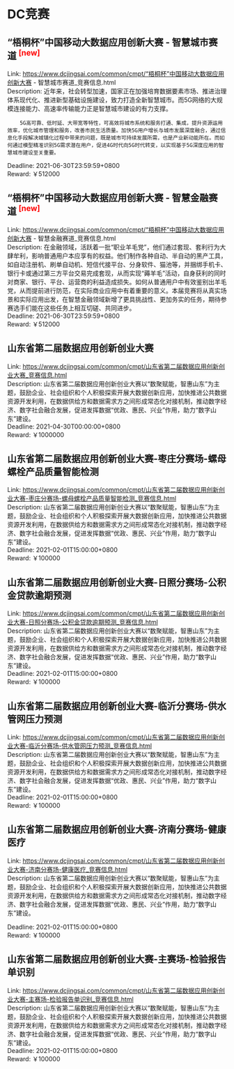# DC竞赛



## “梧桐杯”中国移动大数据应用创新大赛 - 智慧城市赛道 <sup style="color:red">[new]<sup>  

Link: https://www.dcjingsai.com/common/cmpt/“梧桐杯”中国移动大数据应用创新大赛 - 智慧城市赛道_竞赛信息.html  
Description:        近年来，社会转型加速，国家正在加强培育数据要素市场、推进治理体系现代化、推进新型基础设施建设，致力打造全新智慧城市。而5G网络的大规模连接能力、高速率传输能力正是智慧城市建设的有力支撑。

        5G高可靠、低时延、大带宽等特性，可高效将城市系统和服务打通、集成，提升资源运用效率，优化城市管理和服务，改善市民生活质量。加快5G用户增长与城市发展深度融合，通过信息化手段解决城镇化过程中带来的问题，既是城市可持续发展所需，也是产业新动能所在。而如何通过模型精准识别5G需求潜在用户，促进4G时代向5G时代转变，以实现基于5G深度应用的智慧城市建设至关重要。
  
Deadline: 2021-06-30T23:59:59+0800  
Reward: ￥512000  


## “梧桐杯”中国移动大数据应用创新大赛 - 智慧金融赛道 <sup style="color:red">[new]<sup>  

Link: https://www.dcjingsai.com/common/cmpt/“梧桐杯”中国移动大数据应用创新大赛 - 智慧金融赛道_竞赛信息.html  
Description:        在金融领域，活跃着一批“职业羊毛党”，他们通过套现、套利行为大肆牟利，影响普通用户本应享有的权益。他们制作各种自动、半自动的黑产工具，如自动注册机、刷单自动机、短信代接平台、分身软件、猫池等，并捆绑手机卡、银行卡或通过第三方平台交易完成套现，从而实现“薅羊毛”活动，自身获利的同时对商家、银行、平台、运营商的利益造成损失。如何从普通用户中有效鉴别出羊毛党，从而提前进行防范，在实际商业应用中有着重要的意义。本届竞赛将从真实场景和实际应用出发，在智慧金融领域新增了更具挑战性、更加务实的任务，期待参赛选手们能在这些任务上相互切磋、共同进步。  
Deadline: 2021-06-30T23:59:59+0800  
Reward: ￥512000  


## 山东省第二届数据应用创新创业大赛

Link: https://www.dcjingsai.com/common/cmpt/山东省第二届数据应用创新创业大赛_竞赛信息.html  
Description: 山东省第二届数据应用创新创业大赛以“数聚赋能，智惠山东”为主题，鼓励企业、社会组织和个人积极探索开展大数据创新应用，加快推进公共数据资源开发利用，在数据供给方和数据需求方之间形成常态化对接机制，推动数字经济、数字社会融合发展，促进发挥数据“优政、惠民、兴业”作用，助力“数字山东”建设。  
Deadline: 2021-04-30T00:00:00+0800  
Reward: ￥1000000  


## 山东省第二届数据应用创新创业大赛-枣庄分赛场-螺母螺栓产品质量智能检测

Link: https://www.dcjingsai.com/common/cmpt/山东省第二届数据应用创新创业大赛-枣庄分赛场-螺母螺栓产品质量智能检测_竞赛信息.html  
Description: 山东省第二届数据应用创新创业大赛以“数聚赋能，智惠山东”为主题，鼓励企业、社会组织和个人积极探索开展大数据创新应用，加快推进公共数据资源开发利用，在数据供给方和数据需求方之间形成常态化对接机制，推动数字经济、数字社会融合发展，促进发挥数据“优政、惠民、兴业”作用，助力“数字山东”建设。  
Deadline: 2021-02-01T15:00:00+0800  
Reward: ￥100000  


## 山东省第二届数据应用创新创业大赛-日照分赛场-公积金贷款逾期预测

Link: https://www.dcjingsai.com/common/cmpt/山东省第二届数据应用创新创业大赛-日照分赛场-公积金贷款逾期预测_竞赛信息.html  
Description: 山东省第二届数据应用创新创业大赛以“数聚赋能，智惠山东”为主题，鼓励企业、社会组织和个人积极探索开展大数据创新应用，加快推进公共数据资源开发利用，在数据供给方和数据需求方之间形成常态化对接机制，推动数字经济、数字社会融合发展，促进发挥数据“优政、惠民、兴业”作用，助力“数字山东”建设。  
Deadline: 2021-02-01T15:00:00+0800  
Reward: ￥100000  


## 山东省第二届数据应用创新创业大赛-临沂分赛场-供水管网压力预测

Link: https://www.dcjingsai.com/common/cmpt/山东省第二届数据应用创新创业大赛-临沂分赛场-供水管网压力预测_竞赛信息.html  
Description: 山东省第二届数据应用创新创业大赛以“数聚赋能，智惠山东”为主题，鼓励企业、社会组织和个人积极探索开展大数据创新应用，加快推进公共数据资源开发利用，在数据供给方和数据需求方之间形成常态化对接机制，推动数字经济、数字社会融合发展，促进发挥数据“优政、惠民、兴业”作用，助力“数字山东”建设。  
Deadline: 2021-02-01T15:00:00+0800  
Reward: ￥100000  


## 山东省第二届数据应用创新创业大赛-济南分赛场-健康医疗

Link: https://www.dcjingsai.com/common/cmpt/山东省第二届数据应用创新创业大赛-济南分赛场-健康医疗_竞赛信息.html  
Description: 山东省第二届数据应用创新创业大赛以“数聚赋能，智惠山东”为主题，鼓励企业、社会组织和个人积极探索开展大数据创新应用，加快推进公共数据资源开发利用，在数据供给方和数据需求方之间形成常态化对接机制，推动数字经济、数字社会融合发展，促进发挥数据“优政、惠民、兴业”作用，助力“数字山东”建设。

  
Deadline: 2021-02-01T15:00:00+0800  
Reward: ￥100000  


## 山东省第二届数据应用创新创业大赛-主赛场-检验报告单识别

Link: https://www.dcjingsai.com/common/cmpt/山东省第二届数据应用创新创业大赛-主赛场-检验报告单识别_竞赛信息.html  
Description: 山东省第二届数据应用创新创业大赛以“数聚赋能，智惠山东”为主题，鼓励企业、社会组织和个人积极探索开展大数据创新应用，加快推进公共数据资源开发利用，在数据供给方和数据需求方之间形成常态化对接机制，推动数字经济、数字社会融合发展，促进发挥数据“优政、惠民、兴业”作用，助力“数字山东”建设。  
Deadline: 2021-02-01T15:00:00+0800  
Reward: ￥100000  

